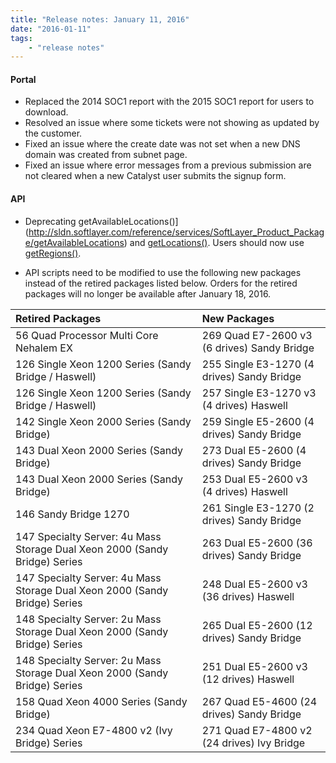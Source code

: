 ```yaml
---
title: "Release notes: January 11, 2016"
date: "2016-01-11"
tags:
    - "release notes"
---
```



#### Portal
+ Replaced the 2014 SOC1 report with the 2015 SOC1 report for users to download.
+ Resolved an issue where some tickets were not showing as updated by the customer.
+ Fixed an issue where the create date was not set when a new DNS domain was created from subnet page.
+ Fixed an issue where error messages from a previous submission are not cleared when a new Catalyst user submits the signup form.

#### API
+ Deprecating getAvailableLocations()](http://sldn.softlayer.com/reference/services/SoftLayer_Product_Package/getAvailableLocations) and [getLocations()](http://sldn.softlayer.com/reference/services/SoftLayer_Product_Package/getLocations). Users should now use [getRegions()](http://sldn.softlayer.com/reference/services/SoftLayer_Product_Package/getRegions).

+ API scripts need to be modified to use the following new packages instead of the retired packages listed below. Orders for the retired packages will no longer be available after January 18, 2016.

| Retired Packages | New Packages |
|:---------------- |:-------------|  
|56 Quad Processor Multi Core Nehalem EX|269 Quad E7-2600 v3 (6 drives) Sandy Bridge|
|126  Single Xeon 1200 Series (Sandy Bridge / Haswell)|255  Single E3-1270 (4 drives) Sandy Bridge|
|126  Single Xeon 1200 Series (Sandy Bridge / Haswell)|257  Single E3-1270 v3 (4 drives) Haswell|
|142  Single Xeon 2000 Series (Sandy Bridge)| 259  Single E5-2600 (4 drives) Sandy Bridge|
|143  Dual Xeon 2000 Series (Sandy Bridge)|273  Dual E5-2600 (4 drives) Sandy Bridge|
|143  Dual Xeon 2000 Series (Sandy Bridge)|253  Dual E5-2600 v3 (4 drives) Haswell|
|146  Sandy Bridge 1270|261  Single E3-1270 (2 drives) Sandy Bridge|
|147  Specialty Server: 4u Mass Storage Dual Xeon 2000 (Sandy Bridge) Series|263  Dual E5-2600 (36 drives) Sandy Bridge|
|147  Specialty Server: 4u Mass Storage Dual Xeon 2000 (Sandy Bridge) Series|248  Dual E5-2600 v3 (36 drives) Haswell|
|148  Specialty Server: 2u Mass Storage Dual Xeon 2000 (Sandy Bridge) Series|265  Dual E5-2600 (12 drives) Sandy Bridge|
|148  Specialty Server: 2u Mass Storage Dual Xeon 2000 (Sandy Bridge) Series|251  Dual E5-2600 v3 (12 drives) Haswell|
|158  Quad Xeon 4000 Series (Sandy Bridge)|267  Quad E5-4600 (24 drives) Sandy Bridge|
|234  Quad Xeon E7-4800 v2 (Ivy Bridge) Series|271  Quad E7-4800 v2 (24 drives) Ivy Bridge|
